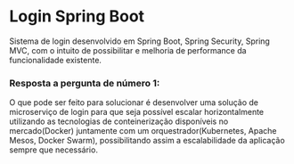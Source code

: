 # Login Spring Boot
Sistema de login desenvolvido em Spring Boot, Spring Security, Spring MVC, com o intuito de possibilitar e melhoria de performance da funcionalidade existente.

### Resposta a pergunta de número 1:
O que pode ser feito para solucionar é desenvolver uma solução de microserviço de login para que seja possível escalar horizontalmente utilizando as tecnologias de conteinerização disponíveis no mercado(Docker) juntamente com um orquestrador(Kubernetes, Apache Mesos, Docker Swarm), possibilitando assim a escalabilidade da aplicação sempre que necessário.
